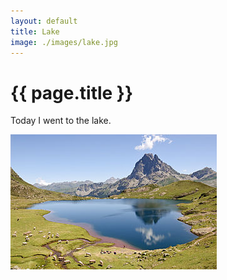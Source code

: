 ```yaml
---
layout: default
title: Lake
image: ./images/lake.jpg
---
```


# {{ page.title }} 

Today I went to the lake.

![lake](./images/lake.jpg)
